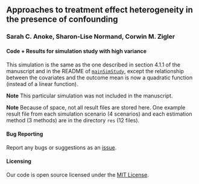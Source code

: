 ## Approaches to treatment effect heterogeneity in the presence of confounding
### Sarah C. Anoke, Sharon-Lise Normand, Corwin M. Zigler

#### Code + Results for simulation study with high variance

This simulation is the same as the one described in section 4.1.1 of the manuscript and in the README of [`mainSimStudy`](https://github.com/sanoke/approachesTEH/tree/master/mainSimStudy), 
except the relationship between the covariates and the outcome mean is now
a quadratic function (instead of a linear function).

**Note** This particular simulation was not included in the manuscript.

**Note** Because of space, not all result files are stored here. One example result file from each simulation scenario (4 scenarios) and each estimation method (3 methods) are in the directory `res` (12 files).

#### Bug Reporting

Report any bugs or suggestions as an [issue](https://github.com/sanoke/approachesTEH/issues).

#### Licensing

Our code is open source licensed under the [MIT License](https://github.com/sanoke/approachesTEH/blob/master/LICENSE).
